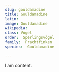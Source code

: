 ```yaml
---
slug: gouldamadine
title: Gouldamadine
latin:
image: Gouldamadine
wikipedia: 
class: Vögel
order:  Sperlingsvögel
family:  Prachtfinken
species:  Gouldamadine

---
```


I am content.
